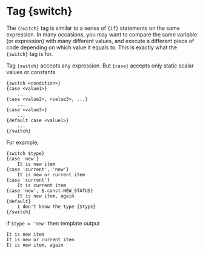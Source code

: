 Tag {switch}
============

The `{switch}` tag is similar to a series of `{if}` statements on the same expression.
In many occasions, you may want to compare the same variable (or expression) with many different values,
and execute a different piece of code depending on which value it equals to. This is exactly what the `{switch}` tag is for.

Tag `{switch}` accepts any expression. But `{case}` accepts only static scalar values or constants.

```smarty
{switch <condition>}
{case <value1>}
    ...
{case <value2>, <value3>, ...}
    ...
{case <value3>}
    ...
{default case <value1>}
    ...
{/switch}
```

For example,

```smarty
{switch $type}
{case 'new'}
    It is new item
{case 'current', 'new'}
    It is new or current item
{case 'current'}
    It is current item
{case 'new', $.const.NEW_STATUS}
    It is new item, again
{default}
    I don't know the type {$type}
{/switch}
```

if `$type = 'new'` then template output

```
It is new item
It is new or current item
It is new item, again
```